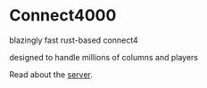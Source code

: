 # Connect4000

blazingly fast rust-based connect4

designed to handle millions of columns and players

Read about the [server](./server/README.md).
